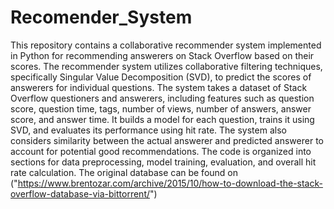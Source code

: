 # Recomender_System
This repository contains a collaborative recommender system implemented in Python for recommending answerers on Stack Overflow based on their scores. The recommender system utilizes collaborative filtering techniques, specifically Singular Value Decomposition (SVD), to predict the scores of answerers for individual questions. The system takes a dataset of Stack Overflow questioners and answerers, including features such as question score, question time, tags, number of views, number of answers, answer score, and answer time. It builds a model for each question, trains it using SVD, and evaluates its performance using hit rate. The system also considers similarity between the actual answerer and predicted answerer to account for potential good recommendations. The code is organized into sections for data preprocessing, model training, evaluation, and overall hit rate calculation. The original database can be found on ("https://www.brentozar.com/archive/2015/10/how-to-download-the-stack-overflow-database-via-bittorrent/")
